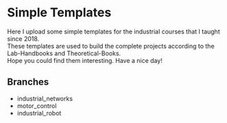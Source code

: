 # Simple Templates
Here I upload some simple templates for the industrial courses that I taught since 2018.<br />
These templates are used to build the complete projects according to the Lab-Handbooks and Theoretical-Books.<br />
Hope you could find them interesting. Have a nice day!<br />
## Branches<br /> 
- industrial_networks
- motor_control
- industrial_robot
